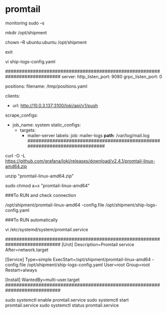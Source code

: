# promtail
monitoring
sudo –s 

mkdir /opt/shipment 

chown –R ubuntu:ubuntu /opt/shipment 

exit 

vi ship-logs-config.yaml 

############################################################################ 
server:
  http_listen_port: 9080
  grpc_listen_port: 0

positions:
  filename: /tmp/positions.yaml

clients:
  - url: http://10.0.3.137:3100/loki/api/v1/push

scrape_configs:
- job_name: system
  static_configs:
  - targets:
      - mailer-server
    labels:
      job: mailer-logs
      __path__: /var/log/mail.log
############################################################################ 

 

curl -O -L https://github.com/grafana/loki/releases/download/v2.4.1/promtail-linux-amd64.zip 

 

unzip "promtail-linux-amd64.zip" 

sudo chmod a+x "promtail-linux-amd64" 

###To RUN and check connection 

/opt/shipment/promtail-linux-amd64 -config.file /opt/shipment/ship-logs-config.yaml  

###To RUN automatically  

vi /etc/systemd/system/promtail.service 

############################################################################ 
[Unit] 
Description=Promtail service 
After=network.target 

  

[Service] 
Type=simple 
ExecStart=/opt/shipment/promtail-linux-amd64 -config.file /opt/shipment/ship-logs-config.yaml 
User=root 
Group=root 
Restart=always 

[Install] 
WantedBy=multi-user.target 
############################################################################ 


sudo systemctl enable promtail.service
sudo systemctl start promtail.service
sudo systemctl status promtail.service
